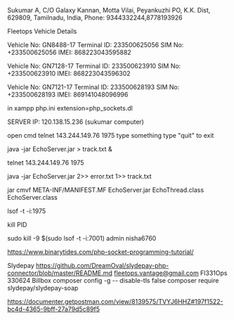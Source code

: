 Sukumar A,
C/O Galaxy Kannan,
Motta Vilai, Peyankuzhi PO,
K.K. Dist, 629809,
Tamilnadu, India,
Phone: 9344332244,8778193926


Fleetops Vehicle Details 

Vehicle No: GN8488-17
Terminal ID: 233500625056
SIM No: +233500625056
IMEI: 868223043595882

Vehicle No: GN7128-17
Terminal ID: 233500623910
SIM No: +233500623910
IMEI: 868223043596302

Vehicle No: GN7121-17
Terminal ID: 233500628193
SIM No: +233500628193
IMEI: 869141048096996

in xampp php.ini
extension=php_sockets.dl

SERVER IP: 120.138.15.236 (sukumar computer)

open cmd
telnet 143.244.149.76 1975
type something
type "quit" to exit

java -jar EchoServer.jar > track.txt &

telnet 143.244.149.76 1975

java -jar EchoServer.jar 2>> error.txt 1>> track.txt

jar cmvf META-INF/MANIFEST.MF EchoServer.jar  EchoThread.class EchoServer.class

lsof -t -i:1975

kill PID

sudo kill -9 $(sudo lsof -t -i:7001)
admin
nisha6760

https://www.binarytides.com/php-socket-programming-tutorial/

Slydepay
https://github.com/DreamOval/slydepay-php-connector/blob/master/README.md
fleetops.vantage@gmail.com
Fl331Ops
330624
Billbox
composer config -g -- disable-tls false
composer require slydepay/slydepay-soap

https://documenter.getpostman.com/view/8139575/TVYJ6HHZ#197f1522-bc4d-4365-9bff-27a79d5c89f5